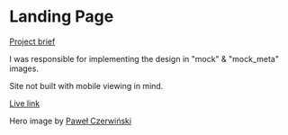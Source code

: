 # Landing Page

[Project brief](https://www.theodinproject.com/lessons/foundations-landing-page) 

I was responsible for implementing the design in "mock" & "mock_meta" images. 

Site not built with mobile viewing in mind. 

[Live link](https://piotrnajda3000.github.io/landing-page/)

Hero image by [Paweł Czerwiński](https://unsplash.com/@pawel_czerwinski)
